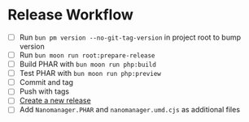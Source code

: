 # Release Workflow

- [ ] Run `bun pm version --no-git-tag-version` in project root to bump version
- [ ] Run `bun moon run root:prepare-release`
- [ ] Build PHAR with `bun moon run php:build`
- [ ] Test PHAR with `bun moon run php:preview`
- [ ] Commit and tag
- [ ] Push with tags
- [ ] [Create a new release](https://github.com/ReunMedia/nanomanager/releases/new)
- [ ] Add `Nanomanager.PHAR` and `nanomanager.umd.cjs` as additional files
